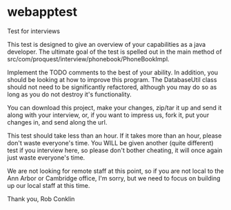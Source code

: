 webapptest
==========

Test for interviews

This test is designed to give an overview of your capabilities as a java developer.  The ultimate goal of the test is spelled out in the main method of src/com/proquest/interview/phonebook/PhoneBookImpl.

Implement the TODO comments to the best of your ability.  In addition, you should be looking at how to improve this program.  The DatabaseUtil class should not need to be significantly refactored, although you may do so as long as you do not destroy it's functionality.

You can download this project, make your changes, zip/tar it up and send it along with your interview, or, if you want to impress us, fork it, put your changes in, and send along the url.

This test should take less than an hour.  If it takes more than an hour, please don't waste everyone's time. You WILL be given another (quite different) test if you interview here, so please don't bother cheating, it will once again just waste everyone's time.

We are not looking for remote staff at this point, so if you are not local to the Ann Arbor or Cambridge office, I'm sorry, but we need to focus on building up our local staff at this time.

Thank you,
Rob Conklin 
